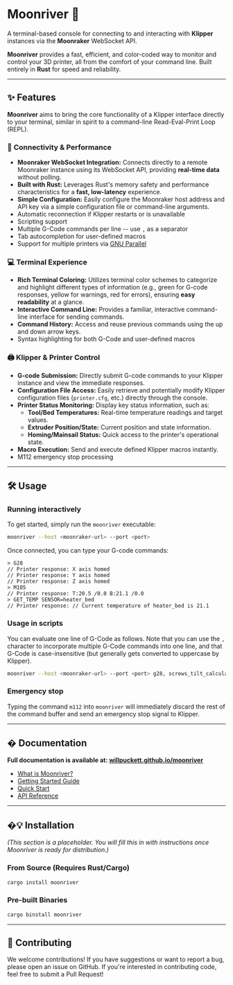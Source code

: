 # Moonriver 🌙

A terminal-based console for connecting to and interacting with **Klipper** instances via the **Moonraker** WebSocket API.

**Moonriver** provides a fast, efficient, and color-coded way to monitor and control your 3D printer, all from the comfort of your command line. Built entirely in **Rust** for speed and reliability.

-----

## ✨ Features

**Moonriver** aims to bring the core functionality of a Klipper interface directly to your terminal, similar in spirit to a command-line Read-Eval-Print Loop (REPL).

### 🚀 **Connectivity & Performance**

  * **Moonraker WebSocket Integration:** Connects directly to a remote Moonraker instance using its WebSocket API, providing **real-time data** without polling.
  * **Built with Rust:** Leverages Rust's memory safety and performance characteristics for a **fast, low-latency** experience.
  * **Simple Configuration:** Easily configure the Moonraker host address and API key via a simple configuration file or command-line arguments.
  * Automatic reconnection if Klipper restarts or is unavailable
  * Scripting support
  * Multiple G-Code commands per line -- use `,` as a separator
  * Tab autocompletion for user-defined macros
  * Support for multiple printers via [GNU Parallel](https://www.gnu.org/software/parallel/)

### 💻 **Terminal Experience**

  * **Rich Terminal Coloring:** Utilizes terminal color schemes to categorize and highlight different types of information (e.g., green for G-code responses, yellow for warnings, red for errors), ensuring **easy readability** at a glance.
  * **Interactive Command Line:** Provides a familiar, interactive command-line interface for sending commands.
  * **Command History:** Access and reuse previous commands using the up and down arrow keys.
  * Syntax highlighting for both G-Code and user-defined macros

### 🖨️ **Klipper & Printer Control**

  * **G-code Submission:** Directly submit G-code commands to your Klipper instance and view the immediate responses.
  * **Configuration File Access:** Easily retrieve and potentially modify Klipper configuration files (`printer.cfg`, etc.) directly through the console.
  * **Printer Status Monitoring:** Display key status information, such as:
      * **Tool/Bed Temperatures:** Real-time temperature readings and target values.
      * **Extruder Position/State:** Current position and state information.
      * **Homing/Mainsail Status:** Quick access to the printer's operational state.
  * **Macro Execution:** Send and execute defined Klipper macros instantly.
  * M112 emergency stop processing

-----

## 🛠️ Usage

### Running interactively

To get started, simply run the `moonriver` executable:

```bash
moonriver --host <moonraker-url> --port <port>
```

Once connected, you can type your G-code commands:

```
> G28
// Printer response: X axis homed
// Printer response: Y axis homed
// Printer response: Z axis homed
> M105
// Printer response: T:20.5 /0.0 B:21.1 /0.0
> GET_TEMP SENSOR=heater_bed
// Printer response: // Current temperature of heater_bed is 21.1
```

### Usage in scripts
You can evaluate one line of G-Code as follows. Note that you can use the `,`
character to incorporate multiple G-Code commands into one line, and that G-Code
is case-insensitive (but generally gets converted to uppercase by Klipper).

``` sh
moonriver --host <moonraker-url> --port <port> g28, screws_tilt_calculate
```

### Emergency stop
Typing the command `m112` into `moonriver` will immediately discard the rest
of the command buffer and send an emergency stop signal to Klipper.

-----

## � Documentation

**Full documentation is available at: [willpuckett.github.io/moonriver](https://willpuckett.github.io/moonriver/)**

- [What is Moonriver?](https://willpuckett.github.io/moonriver/guide/what-is-moonriver)
- [Getting Started Guide](https://willpuckett.github.io/moonriver/guide/getting-started)
- [Quick Start](https://willpuckett.github.io/moonriver/guide/quick-start)
- [API Reference](https://willpuckett.github.io/moonriver/api/)

-----

## �💡 Installation

*(This section is a placeholder. You will fill this in with instructions once Moonriver is ready for distribution.)*

### **From Source (Requires Rust/Cargo)**

```bash
cargo install moonriver
```

### **Pre-built Binaries**

```bash
cargo binstall moonriver
```



-----

## 🤝 Contributing

We welcome contributions\! If you have suggestions or want to report a bug, please open an issue on GitHub. If you're interested in contributing code, feel free to submit a Pull Request\!